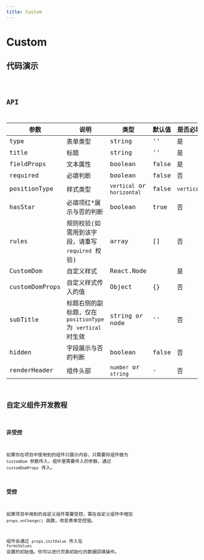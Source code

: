 ```yaml
---
title: Custom
---
```


# Custom

## 代码演示

<code src="./demo/index.tsx" />

## API

| 参数           | 说明                                                       | 类型                       | 默认值 | 是否必填   |
| -------------- | ---------------------------------------------------------- | -------------------------- | ------ | ---------- |
| type           | 表单类型                                                   | string                     | ''     | 是         |
| title          | 标题                                                       | string                     | ''     | 是         |
| fieldProps     | 文本属性                                                   | boolean                    | false  | 是         |
| required       | 必填判断                                                   | boolean                    | false  | 否         |
| positionType   | 样式类型                                                   | `vertical` or `horizontal` | false  | `vertical` |
| hasStar        | 必填项红\*展示与否的判断                                   | boolean                    | true   | 否         |
| rules          | 规则校验(如需用到该字段，请重写 `required` 校验)           | array                      | []     | 否         |
| CustomDom      | 自定义样式                                                 | React.Node                 |        | 是         |
| customDomProps | 自定义样式传入的值                                         | Object                     | {}     | 否         |
| subTitle       | 标题右侧的副标题，仅在 `positionType` 为 `vertical` 时生效 | string or node             | ''     | 否         |
| hidden         | 字段展示与否的判断                                         | boolean                    | false  | 否         |
| renderHeader   | 组件头部                                                   | `number` or `string`       | -      | 否         |


## 自定义组件开发教程

### 非受控

如果你在项目中使用到的组件只展示内容，只需要将组件做为 `CustomDom` 参数传入，组件里需要传入的参数，通过 `customDomProps` 传入。

### 受控

如果项目中用到的自定义组件需要受控，需在自定义组件中增加 `props.onChange()` 函数，改变表单受控值。

组件会通过 `props.initValue` 传入在 `formsValues` 设置的初始值。你可以进行页面初始化的数据回填操作。